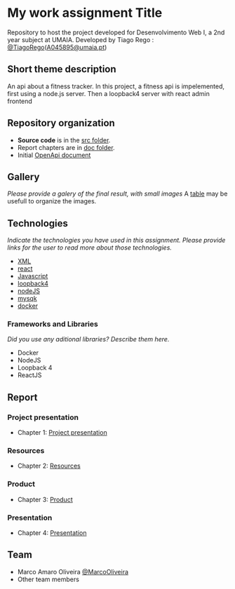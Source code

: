 # My work assignment Title

Repository to host the project developed for Desenvolvimento Web I, a 2nd year subject at UMAIA. Developed by Tiago Rego : [@TiagoRego](https://github.com/tiago-u)(A045895@umaia.pt)

## Short theme description

An api about a fitness tracker. In this project, a fitness api is impelemented, first using a node.js server. Then a loopback4 server with react admin frontend

## Repository organization


* **Source code** is in the [src folder](src/).
* Report chapters are in [doc folder](doc/).
* Initial [OpenApi document](api/openapi.yaml)

## Gallery

_Please provide a galery of the final result, with small images_
A [table](https://www.markdownguide.org/extended-syntax/#tables) may be usefull to organize the images.

## Technologies

_Indicate the technologies you have used in this assignment. Please provide links for the user to read more about those technologies._
* [XML](https://www.w3.org/XML/)
* [react]() 
* [Javascript](https://developer.mozilla.org/en-US/docs/Learn/JavaScript)
* [loopback4]()
* [nodeJS](https://nodejs.org/en/)
*  [mysqk]()
* [docker]()



### Frameworks and Libraries

_Did you use any aditional libraries? Describe them here._
* Docker
* NodeJS
* Loopback 4
* ReactJS

## Report


### Project presentation
* Chapter 1: [Project presentation](doc/c1.md)
### Resources
* Chapter 2: [Resources](doc/c2.md)
### Product
* Chapter 3: [Product](doc/c3.md)
### Presentation
* Chapter 4: [Presentation](doc/c4.md)

## Team
* Marco Amaro Oliveira [@MarcoOliveira](https://github.com/marcoamarooliveira)
* Other team members
